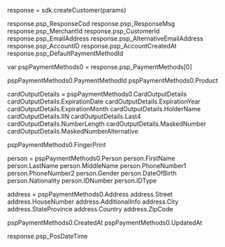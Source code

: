 response = sdk.createCustomer(params)

response.psp_ResponseCod
response.psp_ResponseMsg
response.psp_MerchantId
response.psp_CustomerId
response.psp_EmailAddress
response.psp_AlternativeEmailAddress
response.psp_AccountID
response.psp_AccountCreatedAt
response.psp_DefaultPaymentMethodId

var pspPaymentMethods0 = response.psp_PaymentMethods[0]

pspPaymentMethods0.PaymentMethodId
pspPaymentMethods0.Product

cardOutputDetails = pspPaymentMethods0.CardOutputDetails
cardOutputDetails.ExpirationDate
cardOutputDetails.ExpirationYear
cardOutputDetails.ExpirationMonth
cardOutputDetails.HolderName
cardOutputDetails.IIN
cardOutputDetails.Last4
cardOutputDetails.NumberLength
cardOutputDetails.MaskedNumber
cardOutputDetails.MaskedNumberAlternative

pspPaymentMethods0.FingerPrint

person = pspPaymentMethods0.Person
person.FirstName
person.LastName
person.MiddleName
person.PhoneNumber1
person.PhoneNumber2
person.Gender
person.DateOfBirth
person.Nationality
person.IDNumber
person.IDType


address = pspPaymentMethods0.Address
address.Street
address.HouseNumber
address.AdditionalInfo
address.City
address.StateProvince
address.Country
address.ZipCode

pspPaymentMethods0.CreatedAt
pspPaymentMethods0.UpdatedAt


response.psp_PosDateTime
